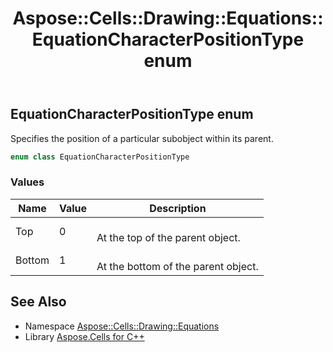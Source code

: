 ﻿---
title: Aspose::Cells::Drawing::Equations::EquationCharacterPositionType enum
linktitle: EquationCharacterPositionType
second_title: Aspose.Cells for C++ API Reference
description: 'Aspose::Cells::Drawing::Equations::EquationCharacterPositionType enum. Specifies the position of a particular subobject within its parent in C++.'
type: docs
weight: 2100
url: /cpp/aspose.cells.drawing.equations/equationcharacterpositiontype/
---
## EquationCharacterPositionType enum


Specifies the position of a particular subobject within its parent.

```cpp
enum class EquationCharacterPositionType
```

### Values

| Name | Value | Description |
| --- | --- | --- |
| Top | 0 | <br>At the top of the parent object. |
| Bottom | 1 | <br>At the bottom of the parent object. |

## See Also

* Namespace [Aspose::Cells::Drawing::Equations](../)
* Library [Aspose.Cells for C++](../../)
